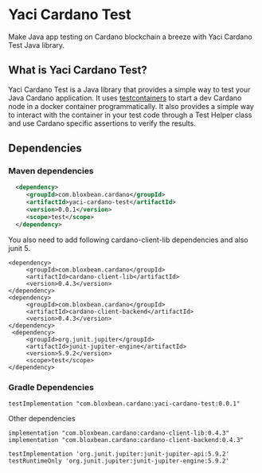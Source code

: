 # Yaci Cardano Test
Make Java app testing on Cardano blockchain a breeze with Yaci Cardano Test Java library.

## What is Yaci Cardano Test?

Yaci Cardano Test is a Java library that provides a simple way to test your Java Cardano application. It uses [testcontainers](https://www.testcontainers.org/) 
to start a dev Cardano node in a docker container programmatically. It also provides a simple way to interact with the container
in your test code through a Test Helper class and use Cardano specific assertions to verify the results.

## Dependencies

### Maven dependencies

```xml
  <dependency>
     <groupId>com.bloxbean.cardano</groupId>
     <artifactId>yaci-cardano-test</artifactId>
     <version>0.0.1</version>
     <scope>test</scope>
  </dependency>
```
You also need to add following cardano-client-lib dependencies and also junit 5.

```
<dependency>
     <groupId>com.bloxbean.cardano</groupId>
     <artifactId>cardano-client-lib</artifactId>
     <version>0.4.3</version>
</dependency>
<dependency>
     <groupId>com.bloxbean.cardano</groupId>
     <artifactId>cardano-client-backend</artifactId>
     <version>0.4.3</version>
</dependency>
 <dependency>
     <groupId>org.junit.jupiter</groupId>
     <artifactId>junit-jupiter-engine</artifactId>
     <version>5.9.2</version>
     <scope>test</scope>
</dependency>

```

### Gradle Dependencies

```
testImplementation "com.bloxbean.cardano:yaci-cardano-test:0.0.1"
```

Other dependencies

```
implementation "com.bloxbean.cardano:cardano-client-lib:0.4.3"
implementation "com.bloxbean.cardano:cardano-client-backend:0.4.3"

testImplementation 'org.junit.jupiter:junit-jupiter-api:5.9.2'
testRuntimeOnly 'org.junit.jupiter:junit-jupiter-engine:5.9.2'
```
